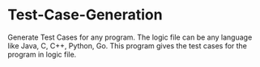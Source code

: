 # Test-Case-Generation
Generate Test Cases for any program.
The logic file can be any language like Java, C, C++, Python, Go.
This program gives the test cases for the program in logic file.
